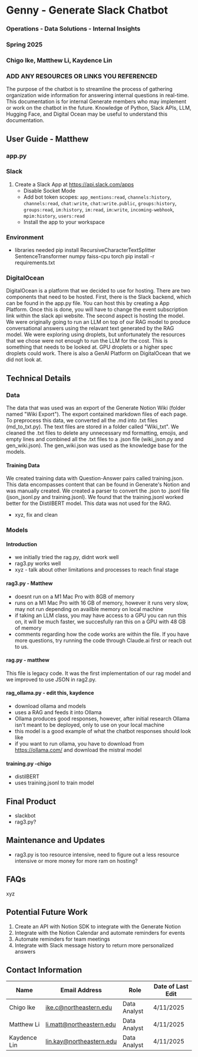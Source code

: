 # Genny - Generate Slack Chatbot

### Operations - Data Solutions - Internal Insights

### Spring 2025

### Chigo Ike, Matthew Li, Kaydence Lin

### ADD ANY RESOURCES OR LINKS YOU REFERENCED

The purpose of the chatbot is to streamline the process of gathering organization wide information for answering internal questions in real-time.
This documentation is for internal Generate members who may implement or work on the chatbot in the future.
Knowledge of Python, Slack APIs, LLM, Hugging Face, and Digital Ocean may be useful to understand this documentation.

## User Guide - Matthew

### app.py

### Slack

1. Create a Slack App at https://api.slack.com/apps
   - Disable Socket Mode
   - Add bot token scopes: `app_mentions:read`, `channels:history`, `channels:read`, `chat:write`, `chat:write.public`, `groups:history`, `groups:read`, `im:history`, `im:read`, `im:write`, `incoming-webhook`, `mpim:history`, `users:read`
   - Install the app to your workspace

### Environment

- libraries needed
  pip install RecursiveCharacterTextSplitter SentenceTransformer numpy faiss-cpu torch
  pip install -r requirements.txt

### DigitalOcean

DigitalOcean is a platform that we decided to use for hosting. There are two components that need to be hosted. First, there is the Slack backend, which can be found in the app.py file. You can host this by creating a App Platform. Once this is done, you will have to change the event subscription link within the slack api website. The second aspect is hosting the model. We were originally going to run an LLM on top of our RAG model to produce conversational answers using the relavant text generated by the RAG model. We were exploring using droplets, but unfortunately the resources that we chose were not enough to run the LLM for the cost. This is something that needs to be looked at. GPU droplets or a higher spec droplets could work. There is also a GenAI Platform on DigitalOcean that we did not look at.

## Technical Details

### Data

The data that was used was an export of the Generate Notion Wiki (folder named "Wiki Export"). The export contained markdown files of each page. To preprocess this data, we converted all the .md into .txt files (md_to_txt.py). The text files are stored in a folder called "Wiki_txt". We cleaned the .txt files to delete any unnecessary md formatting, emojis, and empty lines and combined all the .txt files to a .json file (wiki_json.py and gen_wiki.json). The gen_wiki.json was used as the knowledge base for the models.

#### Training Data

We created training data with Question-Answer pairs called training.json. This data encompasses content that can be found in Generate's Notion and was manually created.
We created a parser to convert the .json to .jsonl file (json_jsonl.py and training.jsonl). We found that the training.jsonl worked better for the DistilBERT model. This data was not used for the RAG.

- xyz, fix and clean

### Models

#### Introduction

- we initially tried the rag.py, didnt work well
- rag3.py works well
- xyz - talk about other limitations and processes to reach final stage

#### rag3.py - Matthew

- doesnt run on a M1 Mac Pro with 8GB of memory
- runs on a M1 Mac Pro with 16 GB of memory, however it runs very slow, may not run depending on availble memory on local machine
- if taking an LLM class, you may have access to a GPU you can run this on, it will be much faster, we succesfully ran this on a GPU with 48 GB of memory
- comments regarding how the code works are within the file. If you have more questions, try running the code through Claude.ai first or reach out to us.

#### rag.py - matthew

This file is legacy code. It was the first implementation of our rag model and we improved to use JSON in rag2.py.

#### rag_ollama.py - edit this, kaydence

- download ollama and models
- uses a RAG and feeds it into Ollama
- Ollama produces good responses, however, after initial research Ollama isn't meant to be deployed, only to use on your local machine
- this model is a good example of what the chatbot responses should look like
- if you want to run ollama, you have to download from https://ollama.com/ and download the mistral model

#### training.py -chigo

- distilBERT
- uses training.jsonl to train model

## Final Product

- slackbot
- rag3.py?

## Maintenance and Updates

- rag3.py is too resource intensive, need to figure out a less resource intensive or more money for more ram on hosting?

## FAQs

xyz

## Potential Future Work

1. Create an API with Notion SDK to integrate with the Generate Notion
2. Integrate with the Notion Calendar and automate reminders for events
3. Automate reminders for team meetings
4. Integrate with Slack message history to return more personalized answers

## Contact Information

| Name         | Email Address            | Role         | Date of Last Edit |
| ------------ | ------------------------ | ------------ | ----------------- |
| Chigo Ike    | ike.c@northeastern.edu   | Data Analyst | 4/11/2025         |
| Matthew Li   | li.matt@northeastern.edu | Data Analyst | 4/11/2025         |
| Kaydence Lin | lin.kay@northeastern.edu | Data Analyst | 4/11/2025         |
